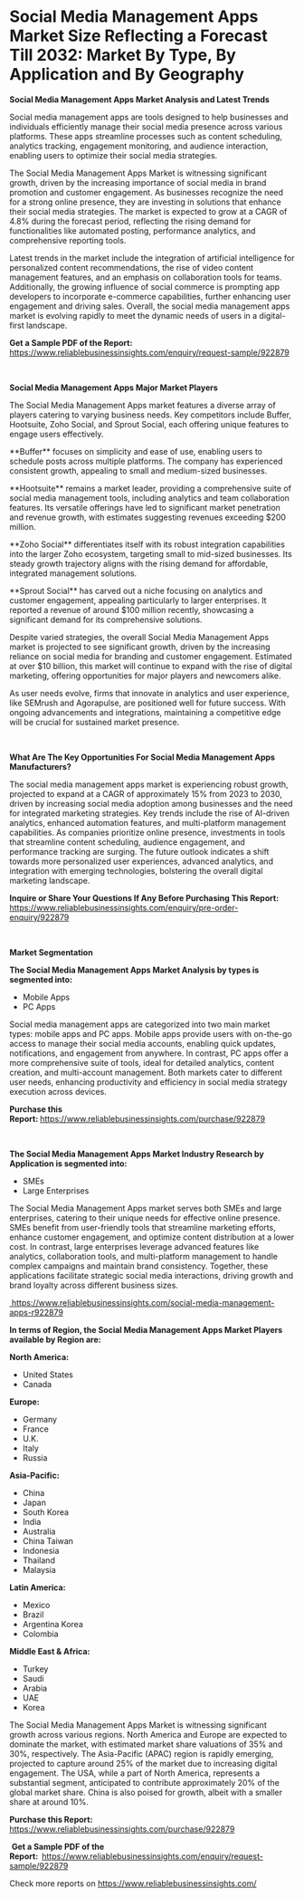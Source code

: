 <p><h1>Social Media Management Apps Market Size Reflecting a Forecast Till 2032: Market By Type, By Application and By Geography</h1></p><p><strong>Social Media Management Apps Market Analysis and Latest Trends</strong></p>
<p><p>Social media management apps are tools designed to help businesses and individuals efficiently manage their social media presence across various platforms. These apps streamline processes such as content scheduling, analytics tracking, engagement monitoring, and audience interaction, enabling users to optimize their social media strategies.</p><p>The Social Media Management Apps Market is witnessing significant growth, driven by the increasing importance of social media in brand promotion and customer engagement. As businesses recognize the need for a strong online presence, they are investing in solutions that enhance their social media strategies. The market is expected to grow at a CAGR of 4.8% during the forecast period, reflecting the rising demand for functionalities like automated posting, performance analytics, and comprehensive reporting tools.</p><p>Latest trends in the market include the integration of artificial intelligence for personalized content recommendations, the rise of video content management features, and an emphasis on collaboration tools for teams. Additionally, the growing influence of social commerce is prompting app developers to incorporate e-commerce capabilities, further enhancing user engagement and driving sales. Overall, the social media management apps market is evolving rapidly to meet the dynamic needs of users in a digital-first landscape.</p></p>
<p><strong>Get a Sample PDF of the Report:&nbsp;</strong> <a href="https://www.reliablebusinessinsights.com/enquiry/request-sample/922879?utm_campaign=2208&utm_medium=2&utm_source=Github&utm_content=ia&utm_term=07032025&utm_id=social-media-management-apps">https://www.reliablebusinessinsights.com/enquiry/request-sample/922879</a></p>
<p>&nbsp;</p>
<p><strong>Social Media Management Apps Major Market Players</strong></p>
<p><p>The Social Media Management Apps market features a diverse array of players catering to varying business needs. Key competitors include Buffer, Hootsuite, Zoho Social, and Sprout Social, each offering unique features to engage users effectively.</p><p>**Buffer** focuses on simplicity and ease of use, enabling users to schedule posts across multiple platforms. The company has experienced consistent growth, appealing to small and medium-sized businesses. </p><p>**Hootsuite** remains a market leader, providing a comprehensive suite of social media management tools, including analytics and team collaboration features. Its versatile offerings have led to significant market penetration and revenue growth, with estimates suggesting revenues exceeding $200 million.</p><p>**Zoho Social** differentiates itself with its robust integration capabilities into the larger Zoho ecosystem, targeting small to mid-sized businesses. Its steady growth trajectory aligns with the rising demand for affordable, integrated management solutions.</p><p>**Sprout Social** has carved out a niche focusing on analytics and customer engagement, appealing particularly to larger enterprises. It reported a revenue of around $100 million recently, showcasing a significant demand for its comprehensive solutions.</p><p>Despite varied strategies, the overall Social Media Management Apps market is projected to see significant growth, driven by the increasing reliance on social media for branding and customer engagement. Estimated at over $10 billion, this market will continue to expand with the rise of digital marketing, offering opportunities for major players and newcomers alike.</p><p>As user needs evolve, firms that innovate in analytics and user experience, like SEMrush and Agorapulse, are positioned well for future success. With ongoing advancements and integrations, maintaining a competitive edge will be crucial for sustained market presence.</p></p>
<p>&nbsp;</p>
<p><strong>What Are The Key Opportunities For Social Media Management Apps Manufacturers?</strong></p>
<p><p>The social media management apps market is experiencing robust growth, projected to expand at a CAGR of approximately 15% from 2023 to 2030, driven by increasing social media adoption among businesses and the need for integrated marketing strategies. Key trends include the rise of AI-driven analytics, enhanced automation features, and multi-platform management capabilities. As companies prioritize online presence, investments in tools that streamline content scheduling, audience engagement, and performance tracking are surging. The future outlook indicates a shift towards more personalized user experiences, advanced analytics, and integration with emerging technologies, bolstering the overall digital marketing landscape.</p></p>
<p><strong>Inquire or Share Your Questions If Any Before Purchasing This Report:</strong> <a href="https://www.reliablebusinessinsights.com/enquiry/pre-order-enquiry/922879?utm_campaign=2208&utm_medium=2&utm_source=Github&utm_content=ia&utm_term=07032025&utm_id=social-media-management-apps">https://www.reliablebusinessinsights.com/enquiry/pre-order-enquiry/922879</a></p>
<p>&nbsp;</p>
<p><strong>Market Segmentation</strong></p>
<p><strong>The Social Media Management Apps Market Analysis by types is segmented into:</strong></p>
<p><ul><li>Mobile Apps</li><li>PC Apps</li></ul></p>
<p><p>Social media management apps are categorized into two main market types: mobile apps and PC apps. Mobile apps provide users with on-the-go access to manage their social media accounts, enabling quick updates, notifications, and engagement from anywhere. In contrast, PC apps offer a more comprehensive suite of tools, ideal for detailed analytics, content creation, and multi-account management. Both markets cater to different user needs, enhancing productivity and efficiency in social media strategy execution across devices.</p></p>
<p><strong>Purchase this Report:&nbsp;</strong><a href="https://www.reliablebusinessinsights.com/purchase/922879?utm_campaign=2208&utm_medium=2&utm_source=Github&utm_content=ia&utm_term=07032025&utm_id=social-media-management-apps">https://www.reliablebusinessinsights.com/purchase/922879</a></p>
<p>&nbsp;</p>
<p><strong>The Social Media Management Apps Market Industry Research by Application is segmented into:</strong></p>
<p><ul><li>SMEs</li><li>Large Enterprises</li></ul></p>
<p><p>The Social Media Management Apps market serves both SMEs and large enterprises, catering to their unique needs for effective online presence. SMEs benefit from user-friendly tools that streamline marketing efforts, enhance customer engagement, and optimize content distribution at a lower cost. In contrast, large enterprises leverage advanced features like analytics, collaboration tools, and multi-platform management to handle complex campaigns and maintain brand consistency. Together, these applications facilitate strategic social media interactions, driving growth and brand loyalty across different business sizes.</p></p>
<p><a href="https://www.reliablebusinessinsights.com/social-media-management-apps-r922879?utm_campaign=2208&utm_medium=2&utm_source=Github&utm_content=ia&utm_term=07032025&utm_id=social-media-management-apps">&nbsp;https://www.reliablebusinessinsights.com/social-media-management-apps-r922879</a></p>
<p><strong>In terms of Region, the Social Media Management Apps Market Players available by Region are:</strong></p>
<p>
    <p> <strong> North America: </strong>
        <ul>
            <li>United States</li>
            <li>Canada</li>
        </ul>
        </p> 
    <p> <strong> Europe: </strong>
        <ul>
            <li>Germany</li>
            <li>France</li>
            <li>U.K.</li>
            <li>Italy</li>
            <li>Russia</li>
        </ul>
        </p> 
    <p> <strong> Asia-Pacific: </strong>
        <ul>
            <li>China</li>
            <li>Japan</li>
            <li>South Korea</li>
            <li>India</li>
            <li>Australia</li>
            <li>China Taiwan</li>
            <li>Indonesia</li>
            <li>Thailand</li>
            <li>Malaysia</li>
        </ul>
        </p> 
    <p> <strong> Latin America: </strong>
        <ul>
            <li>Mexico</li>
            <li>Brazil</li>
            <li>Argentina Korea</li>
            <li>Colombia</li>
        </ul>
        </p> 
    <p> <strong> Middle East & Africa: </strong>
        <ul>
            <li>Turkey</li>
            <li>Saudi</li>
            <li>Arabia</li>
            <li>UAE</li>
            <li>Korea</li>
        </ul>
    </p>
    </p>
<p><p>The Social Media Management Apps Market is witnessing significant growth across various regions. North America and Europe are expected to dominate the market, with estimated market share valuations of 35% and 30%, respectively. The Asia-Pacific (APAC) region is rapidly emerging, projected to capture around 25% of the market due to increasing digital engagement. The USA, while a part of North America, represents a substantial segment, anticipated to contribute approximately 20% of the global market share. China is also poised for growth, albeit with a smaller share at around 10%.</p></p>
<p><strong>Purchase this Report: </strong><a href="https://www.reliablebusinessinsights.com/purchase/922879?utm_campaign=2208&utm_medium=2&utm_source=Github&utm_content=ia&utm_term=07032025&utm_id=social-media-management-apps">https://www.reliablebusinessinsights.com/purchase/922879</a></p>
<p>&nbsp;<strong>Get a Sample PDF of the Report:&nbsp;&nbsp;</strong><a href="https://www.reliablebusinessinsights.com/enquiry/request-sample/922879?utm_campaign=2208&utm_medium=2&utm_source=Github&utm_content=ia&utm_term=07032025&utm_id=social-media-management-apps">https://www.reliablebusinessinsights.com/enquiry/request-sample/922879</a></p>
<p><strong></strong></p>
<p>Check more reports on <a href="https://www.reliablebusinessinsights.com/?utm_campaign=2208&utm_medium=2&utm_source=Github&utm_content=ia&utm_term=07032025&utm_id=social-media-management-apps">https://www.reliablebusinessinsights.com/</a></p>